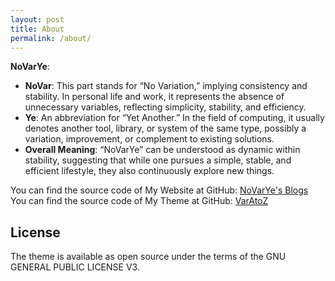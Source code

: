 ```yaml
---
layout: post
title: About
permalink: /about/
---
```


**NoVarYe**:

- **NoVar**: This part stands for “No Variation,” implying consistency and stability. In personal life and work, it represents the absence of unnecessary variables, reflecting simplicity, stability, and efficiency.
- **Ye**: An abbreviation for “Yet Another.” In the field of computing, it usually denotes another tool, library, or system of the same type, possibly a variation, improvement, or complement to existing solutions.
- **Overall Meaning**:
    “NoVarYe” can be understood as dynamic within stability, suggesting that while one pursues a simple, stable, and efficient lifestyle, they also continuously explore new things.

You can find the source code of My Website at GitHub:
[NoVarYe's Blogs][novarye-blogs]\
You can find the source code of My Theme at GitHub:
[VarAtoZ][varatoz-source-code]

[varatoz-source-code]: https://github.com/No4Var2Ye/VarAtoZ
[novarye-blogs]: https://github.com/No4Var2Ye/No4Var2Ye.github.io

## License

The theme is available as open source under the terms of the GNU GENERAL PUBLIC LICENSE V3.
